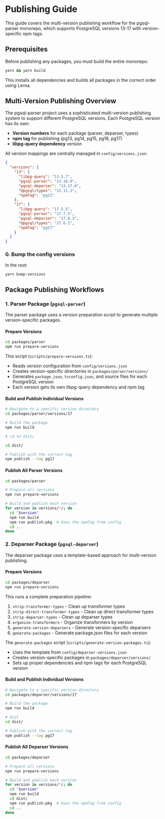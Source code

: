 # Publishing Guide

This guide covers the multi-version publishing workflow for the pgsql-parser monorepo, which supports PostgreSQL versions 13-17 with version-specific npm tags.

## Prerequisites

Before publishing any packages, you must build the entire monorepo:

```bash
yarn && yarn build
```

This installs all dependencies and builds all packages in the correct order using Lerna.

## Multi-Version Publishing Overview

The pgsql-parser project uses a sophisticated multi-version publishing system to support different PostgreSQL versions. Each PostgreSQL version has its own:

- **Version numbers** for each package (parser, deparser, types)
- **npm tag** for publishing (pg13, pg14, pg15, pg16, pg17)
- **libpg-query dependency** version

All version mappings are centrally managed in `config/versions.json`:

```json
{
  "versions": {
    "13": {
      "libpg-query": "13.5.7",
      "pgsql-parser": "13.18.0", 
      "pgsql-deparser": "13.17.0",
      "@pgsql/types": "13.11.1",
      "npmTag": "pg13"
    },
    "17": {
      "libpg-query": "17.5.5",
      "pgsql-parser": "17.7.5",
      "pgsql-deparser": "17.8.3", 
      "@pgsql/types": "17.6.1",
      "npmTag": "pg17"
    }
  }
}
```

### 0. Bump the config versions

In the root:

```
yarn bump-versions
```

## Package Publishing Workflows

### 1. Parser Package (`pgsql-parser`)

The parser package uses a version preparation script to generate multiple version-specific packages.

#### Prepare Versions
```bash
cd packages/parser
npm run prepare-versions
```

This script (`scripts/prepare-versions.ts`):
- Reads version configuration from `config/versions.json`
- Creates version-specific directories in `packages/parser/versions/`
- Generates `package.json`, `tsconfig.json`, and source files for each PostgreSQL version
- Each version gets its own libpg-query dependency and npm tag

#### Build and Publish Individual Versions
```bash
# Navigate to a specific version directory
cd packages/parser/versions/17

# Build the package
npm run build

# cd to dist/

cd dist/

# Publish with the correct tag
npm publish --tag pg17
```

#### Publish All Parser Versions
```bash
cd packages/parser

# Prepare all versions
npm run prepare-versions

# Build and publish each version
for version in versions/*/; do
  cd "$version"
  npm run build
  npm run publish:pkg  # Uses the npmTag from config
  cd ..
done
```

### 2. Deparser Package (`pgsql-deparser`)

The deparser package uses a template-based approach for multi-version publishing.

#### Prepare Versions
```bash
cd packages/deparser
npm run prepare-versions
```

This runs a complete preparation pipeline:
1. `strip-transformer-types` - Clean up transformer types
2. `strip-direct-transformer-types` - Clean up direct transformer types  
3. `strip-deparser-types` - Clean up deparser types
4. `organize-transformers` - Organize transformers by version
5. `generate-version-deparsers` - Generate version-specific deparsers
6. `generate-packages` - Generate package.json files for each version

The `generate-packages` script (`scripts/generate-version-packages.ts`):
- Uses the template from `config/deparser-versions.json`
- Creates version-specific packages in `packages/deparser/versions/`
- Sets up proper dependencies and npm tags for each PostgreSQL version

#### Build and Publish Individual Versions
```bash
# Navigate to a specific version directory
cd packages/deparser/versions/17

# Build the package
npm run build

# dist
cd dist/

# Publish with the correct tag
npm publish --tag pg17
```

#### Publish All Deparser Versions
```bash
cd packages/deparser

# Prepare all versions
npm run prepare-versions

# Build and publish each version
for version in versions/*/; do
  cd "$version"
  npm run build
  cd dist/
  npm run publish:pkg  # Uses the npmTag from config
  cd ..
done
```